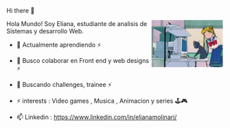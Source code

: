 Hi there 👋


      
         
          
             


<img align="right" width="33%" src="https://github.com/Eliana-Molinari/Eliana-Molinari/blob/main/Compu.gif"> 
Hola Mundo! Soy Eliana, estudiante de analisis de Sistemas y desarrollo Web. 
 
- 🌱 Actualmente aprendiendo  ⚡
- 👯 Busco colaborar en Front end y web designs ⚡
- 🤔 Buscando  challenges, trainee  ⚡
- ⚡ interests : Video games , Musica , Animacion y series 🕹️🎮 
 
 
    





- 📫 Linkedin : https://www.linkedin.com/in/elianamolinari/
